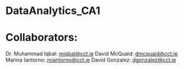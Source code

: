 # DataAnalytics_CA1

# Collaborators:

Dr. Muhammad Iqbal: miqbal@cct.ie
David McQuaid: dmcquaid@cct.ie
Marina Iantorno: miantorno@cct.ie
David Gonzalez: dgonzalez@cct.ie
